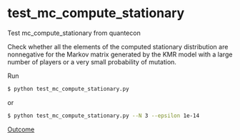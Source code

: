 test_mc_compute_stationary
==========================

Test mc_compute_stationary from quantecon

Check whether all the elements of the computed stationary distribution are nonnegative
for the Markov matrix generated by the KMR model
with a large number of players or a very small probability of mutation.

Run

```sh
$ python test_mc_compute_stationary.py
```

or

```sh
$ python test_mc_compute_stationary.py --N 3 --epsilon 1e-14
```

[Outcome](http://nbviewer.ipython.org/github/oyamad/test_mc_compute_stationary/blob/master/test_mc_compute_stationary_2_7_8.ipynb)
